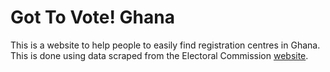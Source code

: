 Got To Vote! Ghana
==================

This is a website to help people to easily find registration centres in Ghana.  
This is done using data scraped from the Electoral Commission [website](http://ec.gov.gh).
